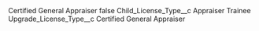 <?xml version="1.0" encoding="UTF-8"?>
<CustomMetadata xmlns="http://soap.sforce.com/2006/04/metadata" xmlns:xsi="http://www.w3.org/2001/XMLSchema-instance" xmlns:xsd="http://www.w3.org/2001/XMLSchema">
    <label>Certified General Appraiser</label>
    <protected>false</protected>
    <values>
        <field>Child_License_Type__c</field>
        <value xsi:type="xsd:string">Appraiser Trainee</value>
    </values>
    <values>
        <field>Upgrade_License_Type__c</field>
        <value xsi:type="xsd:string">Certified General Appraiser</value>
    </values>
</CustomMetadata>
